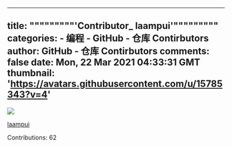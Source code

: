 
---
title: """""""""'Contributor_ laampui'"""""""""
categories: 
    - 编程
    - GitHub - 仓库 Contirbutors
author: GitHub - 仓库 Contirbutors
comments: false
date: Mon, 22 Mar 2021 04:33:31 GMT
thumbnail: 'https://avatars.githubusercontent.com/u/15785343?v=4'
---

<div>   
<img src="https://avatars.githubusercontent.com/u/15785343?v=4" referrerpolicy="no-referrer"><p><a href="https://github.com/laampui">laampui</a></p><p>Contributions: 62</p>  
</div>
            
